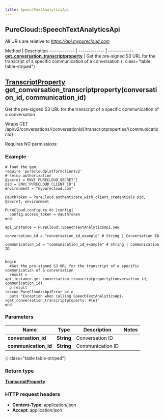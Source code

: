 ```yaml
---
title: SpeechTextAnalyticsApi
---
```


## PureCloud::SpeechTextAnalyticsApi

All URIs are relative to *https://api.mypurecloud.com*

Method | Description
------------- | ------------- | -------------
[**get_conversation_transcriptproperty**](SpeechTextAnalyticsApi.html#get_conversation_transcriptproperty) | Get the pre-signed S3 URL for the transcript of a specific communication of a conversation
{: class="table table-striped"}

<a name="get_conversation_transcriptproperty"></a>

## [**TranscriptProperty**](TranscriptProperty.html) get_conversation_transcriptproperty(conversation_id, communication_id)



Get the pre-signed S3 URL for the transcript of a specific communication of a conversation



Wraps GET /api/v2/conversations/{conversationId}/transcriptproperties/{communicationId} 

Requires NO permissions: 



### Example
```{"language":"ruby"}
# load the gem
require 'purecloudplatformclientv2'
# setup authorization
@secret = ENV['PURECLOUD_SECRET']
@id = ENV['PURECLOUD_CLIENT_ID']
environment = "mypurecloud.com"

@authToken = PureCloud.authenticate_with_client_credentials @id, @secret, environment

PureCloud.configure do |config|
  config.access_token = @authToken
end

api_instance = PureCloud::SpeechTextAnalyticsApi.new

conversation_id = "conversation_id_example" # String | Conversation ID

communication_id = "communication_id_example" # String | Communication ID


begin
  #Get the pre-signed S3 URL for the transcript of a specific communication of a conversation
  result = api_instance.get_conversation_transcriptproperty(conversation_id, communication_id)
  p result
rescue PureCloud::ApiError => e
  puts "Exception when calling SpeechTextAnalyticsApi->get_conversation_transcriptproperty: #{e}"
end
```

### Parameters

Name | Type | Description  | Notes
------------- | ------------- | ------------- | -------------
 **conversation_id** | **String**| Conversation ID |  |
 **communication_id** | **String**| Communication ID |  |
{: class="table table-striped"}


### Return type

[**TranscriptProperty**](TranscriptProperty.html)

### HTTP request headers

 - **Content-Type**: application/json
 - **Accept**: application/json



